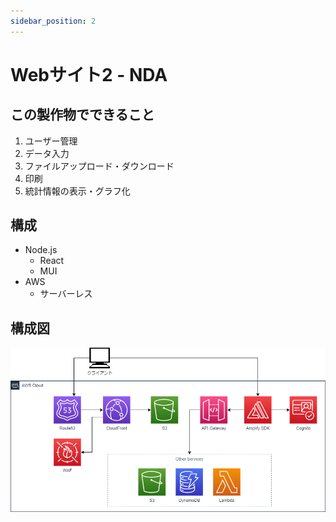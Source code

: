 ```yaml
---
sidebar_position: 2
---
```


# Webサイト2 - NDA

## この製作物でできること

1. ユーザー管理
2. データ入力
3. ファイルアップロード・ダウンロード
4. 印刷
5. 統計情報の表示・グラフ化

## 構成

- Node.js
  - React
  - MUI
- AWS
  - サーバーレス

## 構成図

![AWS](imgs/aws_web_hosting.png)
